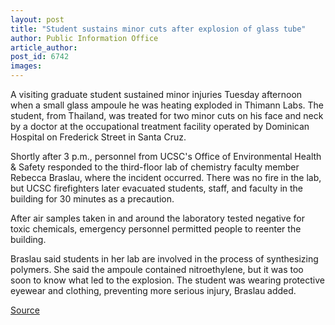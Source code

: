 ```yaml
---
layout: post
title: "Student sustains minor cuts after explosion of glass tube"
author: Public Information Office
article_author: 
post_id: 6742
images:
---
```


<a name="content" id="content"></a>
<p>
  A visiting graduate student sustained minor injuries Tuesday afternoon when a small glass ampoule he was heating exploded in Thimann Labs. The student, from Thailand, was treated for two minor cuts on his face and neck by a doctor at the occupational treatment facility operated by Dominican Hospital on Frederick Street in Santa Cruz.
</p>
<p>
  Shortly after 3 p.m., personnel from UCSC's Office of Environmental Health &amp; Safety responded to the third-floor lab of chemistry faculty member Rebecca Braslau, where the incident occurred. There was no fire in the lab, but UCSC firefighters later evacuated students, staff, and faculty in the building for 30 minutes as a precaution.
</p>
<p>
  After air samples taken in and around the laboratory tested negative for toxic chemicals, emergency personnel permitted people to reenter the building.
</p>
<p>
  Braslau said students in her lab are involved in the process of synthesizing polymers. She said the ampoule contained nitroethylene, but it was too soon to know what led to the explosion. The student was wearing protective eyewear and clothing, preventing more serious injury, Braslau added.
</p>
<p><a href="http://www1.ucsc.edu/currents/05-06/03-13/brief-thimann.asp" title="Permalink to brief-thimann">Source</a></p>
